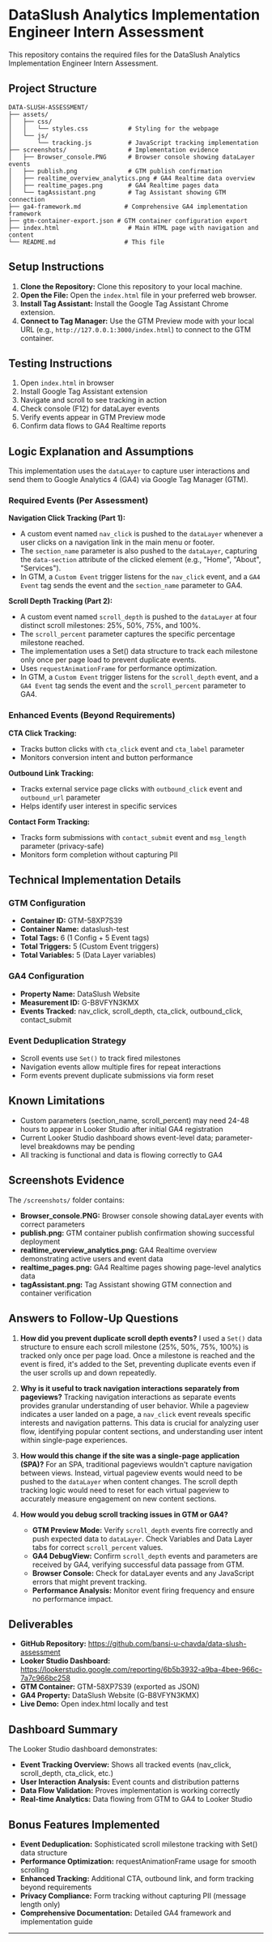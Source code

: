# DataSlush Analytics Implementation Engineer Intern Assessment

This repository contains the required files for the DataSlush Analytics Implementation Engineer Intern Assessment.

## Project Structure

```
DATA-SLUSH-ASSESSMENT/
├── assets/
│   ├── css/
│   │   └── styles.css           # Styling for the webpage
│   └── js/
│       └── tracking.js          # JavaScript tracking implementation
├── screenshots/                 # Implementation evidence
│   ├── Browser_console.PNG      # Browser console showing dataLayer events
│   ├── publish.png              # GTM publish confirmation
│   ├── realtime_overview_analytics.png # GA4 Realtime data overview
│   ├── realtime_pages.png       # GA4 Realtime pages data
│   └── tagAssistant.png         # Tag Assistant showing GTM connection
├── ga4-framework.md            # Comprehensive GA4 implementation framework
├── gtm-container-export.json # GTM container configuration export
├── index.html                   # Main HTML page with navigation and content
└── README.md                   # This file
```

## Setup Instructions

1. **Clone the Repository:** Clone this repository to your local machine.
2. **Open the File:** Open the `index.html` file in your preferred web browser.
3. **Install Tag Assistant:** Install the Google Tag Assistant Chrome extension.
4. **Connect to Tag Manager:** Use the GTM Preview mode with your local URL (e.g., `http://127.0.0.1:3000/index.html`) to connect to the GTM container.

## Testing Instructions

1. Open `index.html` in browser
2. Install Google Tag Assistant extension
3. Navigate and scroll to see tracking in action
4. Check console (F12) for dataLayer events
5. Verify events appear in GTM Preview mode
6. Confirm data flows to GA4 Realtime reports

## Logic Explanation and Assumptions

This implementation uses the `dataLayer` to capture user interactions and send them to Google Analytics 4 (GA4) via Google Tag Manager (GTM).

### Required Events (Per Assessment)

**Navigation Click Tracking (Part 1):**
- A custom event named `nav_click` is pushed to the `dataLayer` whenever a user clicks on a navigation link in the main menu or footer.
- The `section_name` parameter is also pushed to the `dataLayer`, capturing the `data-section` attribute of the clicked element (e.g., "Home", "About", "Services").
- In GTM, a `Custom Event` trigger listens for the `nav_click` event, and a `GA4 Event` tag sends the event and the `section_name` parameter to GA4.

**Scroll Depth Tracking (Part 2):**
- A custom event named `scroll_depth` is pushed to the `dataLayer` at four distinct scroll milestones: 25%, 50%, 75%, and 100%.
- The `scroll_percent` parameter captures the specific percentage milestone reached.
- The implementation uses a Set() data structure to track each milestone only once per page load to prevent duplicate events.
- Uses `requestAnimationFrame` for performance optimization.
- In GTM, a `Custom Event` trigger listens for the `scroll_depth` event, and a `GA4 Event` tag sends the event and the `scroll_percent` parameter to GA4.

### Enhanced Events (Beyond Requirements)

**CTA Click Tracking:**
- Tracks button clicks with `cta_click` event and `cta_label` parameter
- Monitors conversion intent and button performance

**Outbound Link Tracking:**
- Tracks external service page clicks with `outbound_click` event and `outbound_url` parameter
- Helps identify user interest in specific services

**Contact Form Tracking:**
- Tracks form submissions with `contact_submit` event and `msg_length` parameter (privacy-safe)
- Monitors form completion without capturing PII

## Technical Implementation Details

### GTM Configuration
- **Container ID:** GTM-58XP7S39
- **Container Name:** dataslush-test
- **Total Tags:** 6 (1 Config + 5 Event tags)
- **Total Triggers:** 5 (Custom Event triggers)
- **Total Variables:** 5 (Data Layer variables)

### GA4 Configuration
- **Property Name:** DataSlush Website
- **Measurement ID:** G-B8VFYN3KMX
- **Events Tracked:** nav_click, scroll_depth, cta_click, outbound_click, contact_submit

### Event Deduplication Strategy
- Scroll events use `Set()` to track fired milestones
- Navigation events allow multiple fires for repeat interactions
- Form events prevent duplicate submissions via form reset

## Known Limitations

- Custom parameters (section_name, scroll_percent) may need 24-48 hours to appear in Looker Studio after initial GA4 registration
- Current Looker Studio dashboard shows event-level data; parameter-level breakdowns may be pending
- All tracking is functional and data is flowing correctly to GA4

## Screenshots Evidence

The `/screenshots/` folder contains:
- **Browser_console.PNG:** Browser console showing dataLayer events with correct parameters
- **publish.png:** GTM container publish confirmation showing successful deployment
- **realtime_overview_analytics.png:** GA4 Realtime overview demonstrating active users and event data
- **realtime_pages.png:** GA4 Realtime pages showing page-level analytics data
- **tagAssistant.png:** Tag Assistant showing GTM connection and container verification

## Answers to Follow-Up Questions

1. **How did you prevent duplicate scroll depth events?**
   I used a `Set()` data structure to ensure each scroll milestone (25%, 50%, 75%, 100%) is tracked only once per page load. Once a milestone is reached and the event is fired, it's added to the Set, preventing duplicate events even if the user scrolls up and down repeatedly.

2. **Why is it useful to track navigation interactions separately from pageviews?**
   Tracking navigation interactions as separate events provides granular understanding of user behavior. While a pageview indicates a user landed on a page, a `nav_click` event reveals specific interests and navigation patterns. This data is crucial for analyzing user flow, identifying popular content sections, and understanding user intent within single-page experiences.

3. **How would this change if the site was a single-page application (SPA)?**
   For an SPA, traditional pageviews wouldn't capture navigation between views. Instead, virtual pageview events would need to be pushed to the `dataLayer` when content changes. The scroll depth tracking logic would need to reset for each virtual pageview to accurately measure engagement on new content sections.

4. **How would you debug scroll tracking issues in GTM or GA4?**
   - **GTM Preview Mode:** Verify `scroll_depth` events fire correctly and push expected data to `dataLayer`. Check Variables and Data Layer tabs for correct `scroll_percent` values.
   - **GA4 DebugView:** Confirm `scroll_depth` events and parameters are received by GA4, verifying successful data passage from GTM.
   - **Browser Console:** Check for dataLayer events and any JavaScript errors that might prevent tracking.
   - **Performance Analysis:** Monitor event firing frequency and ensure no performance impact.

## Deliverables

- **GitHub Repository:** https://github.com/bansi-u-chavda/data-slush-assessment
- **Looker Studio Dashboard:** https://lookerstudio.google.com/reporting/6b5b3932-a9ba-4bee-966c-7a7c966bc258
- **GTM Container:** GTM-58XP7S39 (exported as JSON)
- **GA4 Property:** DataSlush Website (G-B8VFYN3KMX)
- **Live Demo:** Open index.html locally and test

## Dashboard Summary

The Looker Studio dashboard demonstrates:
- **Event Tracking Overview:** Shows all tracked events (nav_click, scroll_depth, cta_click, etc.)
- **User Interaction Analysis:** Event counts and distribution patterns
- **Data Flow Validation:** Proves implementation is working correctly
- **Real-time Analytics:** Data flowing from GTM to GA4 to Looker Studio

## Bonus Features Implemented

- **Event Deduplication:** Sophisticated scroll milestone tracking with Set() data structure
- **Performance Optimization:** requestAnimationFrame usage for smooth scrolling
- **Enhanced Tracking:** Additional CTA, outbound link, and form tracking beyond requirements
- **Privacy Compliance:** Form tracking without capturing PII (message length only)
- **Comprehensive Documentation:** Detailed GA4 framework and implementation guide

---

